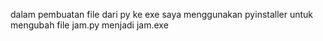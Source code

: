
dalam pembuatan file dari py ke exe saya menggunakan pyinstaller untuk mengubah file jam.py menjadi jam.exe
